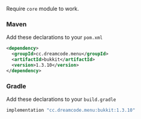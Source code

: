 Require ``core`` module to work.
### Maven
Add these declarations to your ``pom.xml``

```xml
<dependency>
  <groupId>cc.dreamcode.menu</groupId>
  <artifactId>bukkit</artifactId>
  <version>1.3.10</version>
</dependency>
```

### Gradle
Add these declarations to your ``build.gradle``

```gradle
implementation "cc.dreamcode.menu:bukkit:1.3.10"
```